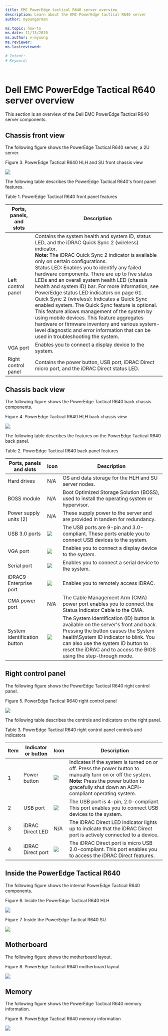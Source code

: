 ```yaml
---
title: EMC PowerEdge tactical R640 server overview
description: Learn about the EMC PowerEdge tactical R640 server
author: myoungerman

ms.topic: how-to
ms.date: 11/13/2020
ms.author: v-myoung
ms.reviewer: 
ms.lastreviewed: 

# Intent: 
# Keyword: 

---
```


# Dell EMC PowerEdge Tactical R640 server overview

This section is an overview of the Dell EMC PowerEdge Tactical R640
server components.

## Chassis front view

The following figure shows the PowerEdge Tactical R640 server, a 2U
server.

Figure 3. PowerEdge Tactical R640 HLH and SU front chassis view

![](media/image-60.png)

The following table describes the PowerEdge Tactical R640\'s front
panel features.

Table 1. PowerEdge Tactical R640 front panel features

| Ports, panels, and slots  | Description                                                                                                                                                                                                                                                                                                                                                                                                                                                                                                                                                                                                                                                                                                                                                                                        |
|---------------------------|----------------------------------------------------------------------------------------------------------------------------------------------------------------------------------------------------------------------------------------------------------------------------------------------------------------------------------------------------------------------------------------------------------------------------------------------------------------------------------------------------------------------------------------------------------------------------------------------------------------------------------------------------------------------------------------------------------------------------------------------------------------------------------------------------|
| Left control panel        | Contains the system health and system ID, status LED, and the iDRAC Quick Sync 2 (wireless) indicator. <br>**Note:** The iDRAC Quick Sync 2 indicator is available only on certain configurations. <br>Status LED: Enables you to identify any failed hardware components. There are up to five status LEDs and an overall system health LED (chassis health and system ID) bar. For more information, see PowerEdge status LED indicators on page 61. <br>Quick Sync 2 (wireless): Indicates a Quick Sync enabled system. The Quick Sync feature is optional. This feature allows management of the system by using mobile devices. This feature aggregates hardware or firmware inventory and various system-level diagnostic and error information that can be used in troubleshooting the system.  |
| VGA port                  | Enables you to connect a display device to the system.                                                                                                                                                                                                                                                                                                                                                                                                                                                                                                                                                                                                                                                                                                                                             |
| Right control panel       | Contains the power button, USB port, iDRAC Direct micro port, and the iDRAC Direct status LED.                                                                                                                                                                                                                                                                                                                                                                                                                                                                                                                                                                                                                                                                                                     |

## Chassis back view

The following figure shows the PowerEdge Tactical R640 back chassis
components.

Figure 4. PowerEdge Tactical R640 HLH back chassis view

![](media/image-61.png)

The following table describes the features on the PowerEdge Tactical
R640 back panel.

Table 2. PowerEdge Tactical R640 back panel features

| Ports, panels and slots       | Icon                      | Description                                                                                                                                                                                                                                                                 |
|-------------------------------|---------------------------|-----------------------------------------------------------------------------------------------------------------------------------------------------------------------------------------------------------------------------------------------------------------------------|
| Hard drives                   | N/A                       | OS and data storage for the HLH and SU server nodes.                                                                                                                                                                                                                        |
| BOSS module                   | N/A                       | Boot Optimized Storage Solution (BOSS), used to install the operating system or hypervisor.                                                                                                                                                                                 |
| Power supply units (2)        | N/A                       | These supply power to the server and are provided in tandem for redundancy.                                                                                                                                                                                                 |
| USB 3.0 ports                 |  ![](media/image-62.png)   | The USB ports are 9-pin and 3.0-compliant. These ports enable you to connect USB devices to the system.                                                                                                                                                                     |
| VGA port                      |   ![](media/image-63.png)  | Enables you to connect a display device to the system.                                                                                                                                                                                                                      |
| Serial port                   |   ![](media/image-64.png)  | Enables you to connect a serial device to the system.                                                                                                                                                                                                                       |
| iDRAC9 Enterprise port        |   ![](media/image-65.png)  | Enables you to remotely access iDRAC.                                                                                                                                                                                                                                       |
| CMA power port                | N/A                       | The Cable Management Arm (CMA) power port enables you to connect the Status Indicator Cable to the CMA.                                                                                                                                                                     |
| System identification button  |   ![](media/image-66.png) | The System Identification (ID) button is available on the server's front and back. Pressing the button causes the System health\System ID indicator to blink. You can also use the system ID button to reset the iDRAC and to access the BIOS using the step-through mode.  |

## Right control panel

The following figure shows the PowerEdge Tactical R640 right control
panel.

Figure 5. PowerEdge Tactical R640 right control panel

![](media/image-67.png)

The following table describes the controls and indicators on the right
panel.

Table 3. PowerEdge Tactical R640 right control panel controls and indicators

| Item  | Indicator or button  | Icon                      | Description                                                                                                                                                                                               |
|-------|----------------------|---------------------------|-----------------------------------------------------------------------------------------------------------------------------------------------------------------------------------------------------------|
| 1     | Power button         |   ![](media/image-68.png)  | Indicates if the system is turned on or off. Press the power button to manually turn on or off the system.  **Note:** Press the power button to gracefully shut down an ACPI- compliant operating system.  |
| 2     | USB port             | ![](media/image-70.png)    | The USB port is 4-pin, 2.0-compliant. This port enables you to connect USB devices to the system.                                                                                                         |
| 3     | iDRAC Direct LED     | N/A                       | The iDRAC Direct LED indicator lights up to indicate that the iDRAC Direct port is actively connected to a device.                                                                                        |
| 4     | iDRAC Direct port    |   ![](media/image-65.png) | The iDRAC Direct port is micro USB 2.0-compliant. This port enables you to access the iDRAC Direct features.                                                                                              |

## Inside the PowerEdge Tactical R640

The following figure shows the internal PowerEdge Tactical R640
components.

Figure 6. Inside the PowerEdge Tactical R640 HLH

![](media/image-71.png)

Figure 7. Inside the PowerEdge Tactical R640 SU

![](media/image-72.png)

## Motherboard

The following figure shows the motherboard layout.

Figure 8. PowerEdge Tactical R640 motherboard layout

![](media/image-73.png)

## Memory

The following figure shows the PowerEdge Tactical R640 memory
information.

Figure 9. PowerEdge Tactical R640 memory information

![](media/image-74.png)
